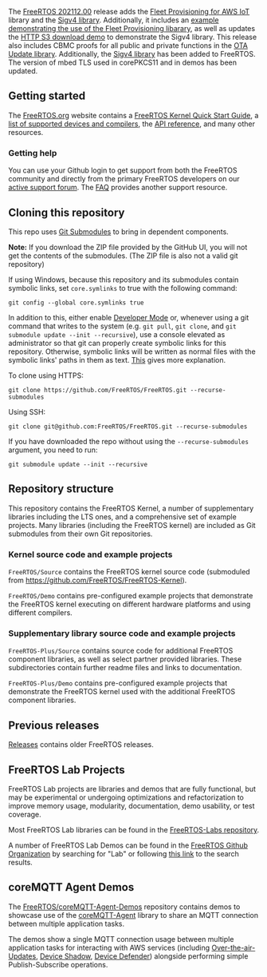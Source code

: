 The [FreeRTOS 202112.00](https://github.com/FreeRTOS/FreeRTOS/tree/202112.00) release
adds the [Fleet Provisioning for AWS IoT](https://github.com/aws/Fleet-Provisioning-for-AWS-IoT-embedded-sdk/) library and the [Sigv4 library](https://github.com/aws/SigV4-for-AWS-IoT-embedded-sdk/). Additionally, it includes an [example demonstrating the use of the Fleet Provisioning libarary](https://github.com/FreeRTOS/FreeRTOS/tree/release-candidate/FreeRTOS-Plus/Demo/AWS/Fleet_Provisioning_Windows_Simulator/Fleet_Provisioning_With_CSR_Demo), as well as updates the [HTTP S3 download demo](https://github.com/FreeRTOS/FreeRTOS/tree/release-candidate/FreeRTOS-Plus/Demo/coreHTTP_Windows_Simulator/HTTP_S3_Download) to demonstrate the Sigv4 library.
This release also includes CBMC proofs for all public and private functions in the [OTA Update library](https://github.com/aws/ota-for-aws-iot-embedded-sdk). Additionally, the [Sigv4 library](https://github.com/aws/SigV4-for-AWS-IoT-embedded-sdk/) has been added to FreeRTOS. The version of mbed TLS used in corePKCS11 and in demos has been updated.

## Getting started
The [FreeRTOS.org](https://www.freertos.org) website contains a [FreeRTOS Kernel Quick Start Guide](https://www.freertos.org/FreeRTOS-quick-start-guide.html), a [list of supported devices and compilers](https://www.freertos.org/RTOS_ports.html), the [API reference](https://www.freertos.org/a00106.html), and many other resources.

### Getting help
You can use your Github login to get support from both the FreeRTOS community and directly from the primary FreeRTOS developers on our [active support forum](https://forums.freertos.org).  The [FAQ](https://www.freertos.org/FAQ.html) provides another support resource.

## Cloning this repository
This repo uses [Git Submodules](https://git-scm.com/book/en/v2/Git-Tools-Submodules) to bring in dependent components.

**Note:** If you download the ZIP file provided by the GitHub UI, you will not get the contents of the submodules. (The ZIP file is also not a valid git repository)

If using Windows, because this repository and its submodules contain symbolic links, set `core.symlinks` to true with the following command:
```
git config --global core.symlinks true
```
In addition to this, either enable [Developer Mode](https://docs.microsoft.com/en-us/windows/apps/get-started/enable-your-device-for-development) or, whenever using a git command that writes to the system (e.g. `git pull`, `git clone`, and `git submodule update --init --recursive`), use a console elevated as administrator so that git can properly create symbolic links for this repository. Otherwise, symbolic links will be written as normal files with the symbolic links' paths in them as text. [This](https://blogs.windows.com/windowsdeveloper/2016/12/02/symlinks-windows-10/) gives more explanation.

To clone using HTTPS:
```
git clone https://github.com/FreeRTOS/FreeRTOS.git --recurse-submodules
```
Using SSH:
```
git clone git@github.com:FreeRTOS/FreeRTOS.git --recurse-submodules
```

If you have downloaded the repo without using the `--recurse-submodules` argument, you need to run:
```
git submodule update --init --recursive
```

## Repository structure
This repository contains the FreeRTOS Kernel, a number of supplementary libraries including the LTS ones, and a comprehensive set of example projects.  Many libraries (including the FreeRTOS kernel) are included as Git submodules from their own Git repositories.

### Kernel source code and example projects
```FreeRTOS/Source``` contains the FreeRTOS kernel source code (submoduled from https://github.com/FreeRTOS/FreeRTOS-Kernel).

```FreeRTOS/Demo``` contains pre-configured example projects that demonstrate the FreeRTOS kernel executing on different hardware platforms and using different compilers.

### Supplementary library source code and example projects
```FreeRTOS-Plus/Source``` contains source code for additional FreeRTOS component libraries, as well as select partner provided libraries. These subdirectories contain further readme files and links to documentation.

```FreeRTOS-Plus/Demo``` contains pre-configured example projects that demonstrate the FreeRTOS kernel used with the additional FreeRTOS component libraries.

## Previous releases
[Releases](https://github.com/FreeRTOS/FreeRTOS/releases) contains older FreeRTOS releases.


## FreeRTOS Lab Projects
FreeRTOS Lab projects are libraries and demos that are fully functional, but may be experimental or undergoing optimizations and refactorization to improve memory usage, modularity, documentation, demo usability, or test coverage.

Most FreeRTOS Lab libraries can be found in the [FreeRTOS-Labs repository](https://github.com/FreeRTOS/FreeRTOS-Labs).

A number of FreeRTOS Lab Demos can be found in the [FreeRTOS Github Organization](https://github.com/FreeRTOS) by searching for "Lab" or following [this link](https://github.com/FreeRTOS?q=Lab&type=&language=) to the search results.

## coreMQTT Agent Demos
The [FreeRTOS/coreMQTT-Agent-Demos](https://github.com/FreeRTOS/coreMQTT-Agent-Demos) repository contains demos to showcase use of the [coreMQTT-Agent](https://github.com/FreeRTOS/coreMQTT-Agent) library to share an MQTT connection between multiple application tasks.

The demos show a single MQTT connection usage between multiple application tasks for interacting with AWS services (including [Over-the-air-Updates](https://docs.aws.amazon.com/freertos/latest/userguide/freertos-ota-dev.html), [Device Shadow](https://docs.aws.amazon.com/iot/latest/developerguide/iot-device-shadows.html),
 [Device Defender](https://docs.aws.amazon.com/iot/latest/developerguide/device-defender.html)) alongside performing simple Publish-Subscribe operations.
